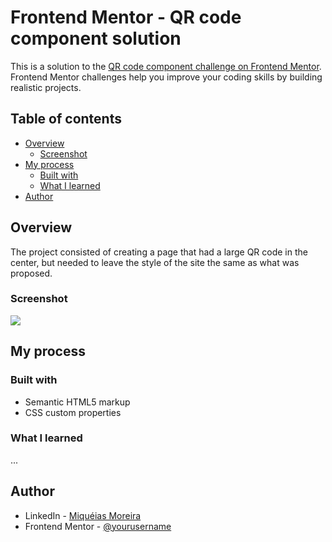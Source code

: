 # Frontend Mentor - QR code component solution

This is a solution to the [QR code component challenge on Frontend Mentor](https://www.frontendmentor.io/challenges/qr-code-component-iux_sIO_H). Frontend Mentor challenges help you improve your coding skills by building realistic projects. 

## Table of contents

- [Overview](#overview)
  - [Screenshot](#screenshot)
- [My process](#my-process)
  - [Built with](#built-with)
  - [What I learned](#what-i-learned)
- [Author](#author)

## Overview

The project consisted of creating a page that had a large QR code in the center, but needed to leave the style of the site the same as what was proposed.

### Screenshot

![](images/screenshot.png)

## My process

### Built with

- Semantic HTML5 markup
- CSS custom properties

### What I learned

...

## Author

- LinkedIn - [Miquéias Moreira](https://www.linkedin.com/in/miqueias-moreira/)
- Frontend Mentor - [@yourusername](https://www.frontendmentor.io/profile/miqueiasmoreira)
